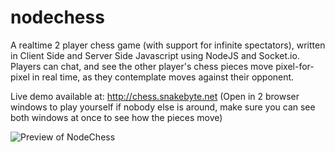 nodechess
=========

A realtime 2 player chess game (with support for infinite spectators), written in Client Side and Server Side Javascript using NodeJS and Socket.io.   Players can chat, and see the other player's chess pieces move pixel-for-pixel in real time, as they contemplate moves against their opponent.

Live demo available at:  http://chess.snakebyte.net (Open in 2 browser windows to play yourself if nobody else is around, make sure you can see both windows at once to see how the pieces move)

![Preview of NodeChess](https://www.snakebyte.net/nodechess/preview.jpg "NodeChess Preview")